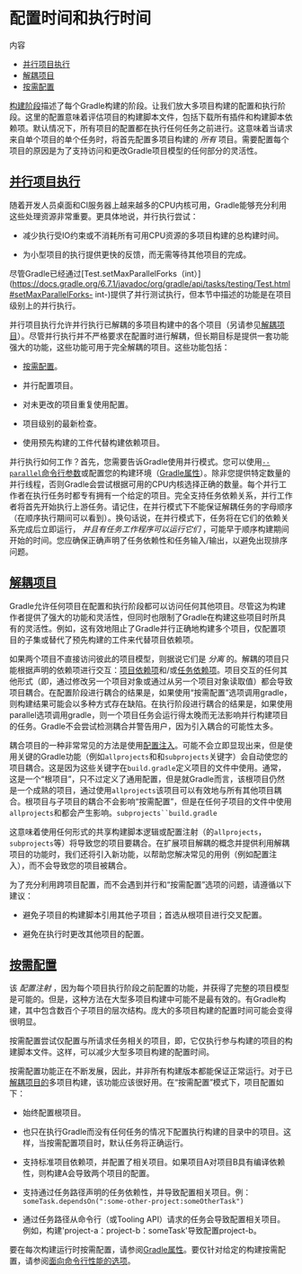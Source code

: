 # 配置时间和执行时间


内容

  * [并行项目执行](#%E5%B9%B6%E8%A1%8C%E9%A1%B9%E7%9B%AE%E6%89%A7%E8%A1%8C)
  * [解耦项目](#%E8%A7%A3%E8%80%A6%E9%A1%B9%E7%9B%AE)
  * [按需配置](#%E6%8C%89%E9%9C%80%E9%85%8D%E7%BD%AE)

[构建阶段](/md/%E6%9E%84%E5%BB%BA%E7%94%9F%E5%91%BD%E5%91%A8%E6%9C%9F.md%23%E6%9E%84%E5%BB%BA%E9%98%B6%E6%AE%B5)描述了每个Gradle构建的阶段。让我们放大多项目构建的配置和执行阶段。这里的配置意味着评估项目的构建脚本文件，包括下载所有插件和构建脚本依赖项。默认情况下，所有项目的配置都在执行任何任务之前进行。这意味着当请求来自单个项目的单个任务时，将首先配置多项目构建的
_所有_ 项目。需要配置每个项目的原因是为了支持访问和更改Gradle项目模型的任何部分的灵活性。

## [并行项目执行](#%E5%B9%B6%E8%A1%8C%E9%A1%B9%E7%9B%AE%E6%89%A7%E8%A1%8C)

随着开发人员桌面和CI服务器上越来越多的CPU内核可用，Gradle能够充分利用这些处理资源非常重要。更具体地说，并行执行尝试：

  * 减少执行受IO约束或不消耗所有可用CPU资源的多项目构建的总构建时间。

  * 为小型项目的执行提供更快的反馈，而无需等待其他项目的完成。

尽管Gradle已经通过[Test.setMaxParallelForks（int）](https://docs.gradle.org/6.7.1/javadoc/org/gradle/api/tasks/testing/Test.html#setMaxParallelForks-
int-)提供了并行测试执行，但本节中描述的功能是在项目级别上的并行执行。

并行项目执行允许并行执行已解耦的多项目构建中的各个项目（另请参见[解耦项目](#%E8%A7%A3%E8%80%A6%E9%A1%B9%E7%9B%AE)）。尽管并行执行并不严格要求在配置时进行解耦，但长期目标是提供一套功能强大的功能，这些功能可用于完全解耦的项目。这些功能包括：

  * [按需配置](#%E6%8C%89%E9%9C%80%E9%85%8D%E7%BD%AE)。

  * 并行配置项目。

  * 对未更改的项目重复使用配置。

  * 项目级别的最新检查。

  * 使用预先构建的工件代替构建依赖项目。

并行执行如何工作？首先，您需要告诉Gradle使用并行模式。您可以使用[`--parallel`命令行参数](/md/%E5%91%BD%E4%BB%A4%E8%A1%8C%E7%95%8C%E9%9D%A2.md%23%E6%80%A7%E8%83%BD%E9%80%89%E9%A1%B9)或配置您的构建环境（[Gradle属性](/md/Gradle%E7%8E%AF%E5%A2%83%E6%90%AD%E5%BB%BA.md%23Gradle%E5%B1%9E%E6%80%A7)）。除非您提供特定数量的并行线程，否则Gradle会尝试根据可用的CPU内核选择正确的数量。每个并行工作者在执行任务时都专有拥有一个给定的项目。完全支持任务依赖关系，并行工作者将首先开始执行上游任务。请记住，在并行模式下不能保证解耦任务的字母顺序（在顺序执行期间可以看到）。换句话说，在并行模式下，任务将在它们的依赖关系完成后立即运行，
_并且有任务工作程序可以运行它们_ ，可能早于顺序构建期间开始的时间。您应确保正确声明了任务依赖性和任务输入/输出，以避免出现排序问题。

## [解耦项目](#%E8%A7%A3%E8%80%A6%E9%A1%B9%E7%9B%AE)

Gradle允许任何项目在配置和执行阶段都可以访问任何其他项目。尽管这为构建作者提供了强大的功能和灵活性，但同时也限制了Gradle在构建这些项目时所具有的灵活性。例如，这有效地阻止了Gradle并行正确地构建多个项目，仅配置项目的子集或替代了预先构建的工件来代替项目依赖项。

如果两个项目不直接访问彼此的项目模型，则据说它们是 _分离_
的。解耦的项目只能根据声明的依赖项进行交互：[项目依赖项](/md/%E5%A3%B0%E6%98%8E%E4%BE%9D%E8%B5%96.md%23%E9%A1%B9%E7%9B%AE%E4%BE%9D%E8%B5%96)和/或[任务依赖项](/md/%E6%9E%84%E5%BB%BA%E8%84%9A%E6%9C%AC%E5%9F%BA%E7%A1%80.md%23%E4%BB%BB%E5%8A%A1%E4%BE%9D%E8%B5%96%E6%80%A7)。项目交互的任何其他形式（即，通过修改另一个项目对象或通过从另一个项目对象读取值）都会导致项目耦合。在配置阶段进行耦合的结果是，如果使用“按需配置”选项调用gradle，则构建结果可能会以多种方式存在缺陷。在执行阶段进行耦合的结果是，如果使用parallel选项调用gradle，则一个项目任务会运行得太晚而无法影响并行构建项目的任务。Gradle不会尝试检测耦合并警告用户，因为引入耦合的可能性太多。

耦合项目的一种非常常见的方法是使用[配置注入](/md/%E5%9C%A8%E5%AD%90%E9%A1%B9%E7%9B%AE%E4%B9%8B%E9%97%B4%E5%85%B1%E4%BA%AB%E6%9E%84%E5%BB%BA%E9%80%BB%E8%BE%91.md%23%E7%BA%A6%E5%AE%9A%E6%8F%92%E4%BB%B6_vs_cross_configuration)。可能不会立即显现出来，但是使用关键的Gradle功能（例如`allprojects`和和`subprojects`关键字）会自动使您的项目耦合。这是因为这些关键字在`build.gradle`定义项目的文件中使用。通常，这是一个“根项目”，只不过定义了通用配置，但是就Gradle而言，该根项目仍然是一个成熟的项目，通过使用`allprojects`该项目可以有效地与所有其他项目耦合。根项目与子项目的耦合不会影响“按需配置”，但是在任何子项目的文件中使用`allprojects`和都会产生影响。`subprojects``build.gradle`

这意味着使用任何形式的共享构建脚本逻辑或配置注射（的`allprojects`，`subprojects`等）将导致您的项目要耦合。在扩展项目解耦的概念并提供利用解耦项目的功能时，我们还将引入新功能，以帮助您解决常见的用例（例如配置注入），而不会导致您的项目被耦合。

为了充分利用跨项目配置，而不会遇到并行和“按需配置”选项的问题，请遵循以下建议：

  * 避免子项目的构建脚本引用其他子项目；首选从根项目进行交叉配置。

  * 避免在执行时更改其他项目的配置。

## [按需配置](#%E6%8C%89%E9%9C%80%E9%85%8D%E7%BD%AE)

该 _配置注射_
，因为每个项目执行阶段之前配置的功能，并获得了完整的项目模型是可能的。但是，这种方法在大型多项目构建中可能不是最有效的。有Gradle构建，其中包含数百个子项目的层次结构。庞大的多项目构建的配置时间可能会变得很明显。

按需配置尝试仅配置与所请求任务相关的项目，即，它仅执行参与构建的项目的构建脚本文件。这样，可以减少大型多项目构建的配置时间。

按需配置功能正在不断发展，因此，并非所有构建版本都能保证正常运行。对于已[解耦项目的](#%E8%A7%A3%E8%80%A6%E9%A1%B9%E7%9B%AE)多项目构建，该功能应该很好用。在“按需配置”模式下，项目配置如下：

  * 始终配置根项目。

  * 也只在执行Gradle而没有任何任务的情况下配置执行构建的目录中的项目。这样，当按需配置项目时，默认任务将正确运行。

  * 支持标准项目依赖项，并配置了相关项目。如果项目A对项目B具有编译依赖性，则构建A会导致两个项目的配置。

  * 支持通过任务路径声明的任务依赖性，并导致配置相关项目。例：`someTask.dependsOn(":some-other-project:someOtherTask")`

  * 通过任务路径从命令行（或Tooling API）请求的任务会导致配置相关项目。例如，构建'project-a：project-b：someTask'导致配置project-b。

要在每次构建运行时按需配置，请参阅[Gradle属性](/md/Gradle%E7%8E%AF%E5%A2%83%E6%90%AD%E5%BB%BA.md%23Gradle%E5%B1%9E%E6%80%A7)。要仅针对给定的构建按需配置，请参阅[面向命令行性能的选项](/md/%E5%91%BD%E4%BB%A4%E8%A1%8C%E7%95%8C%E9%9D%A2.md%23%E6%80%A7%E8%83%BD%E9%80%89%E9%A1%B9)。

